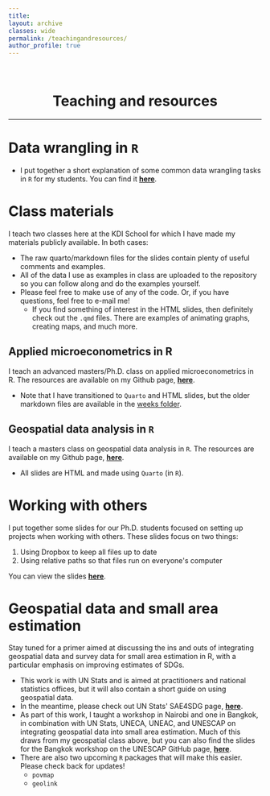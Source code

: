 ```yaml
---
title: 
layout: archive
classes: wide
permalink: /teachingandresources/
author_profile: true
---
```

<br/> 


# <center> Teaching and resources </center>
- - -


# Data wrangling in `R`

- I put together a short explanation of some common data wrangling tasks in `R` for my students. You can find it [**here**](https://joshmerfeld.github.io/rintro/datawrangling.html).


# Class materials

I teach two classes here at the KDI School for which I have made my materials publicly available. In both cases:

- The raw quarto/markdown files for the slides contain plenty of useful comments and examples.
- All of the data I use as examples in class are uploaded to the repository so you can follow along and do the examples yourself.
- Please feel free to make use of any of the code. Or, if you have questions, feel free to e-mail me!
  - If you find something of interest in the HTML slides, then definitely check out the `.qmd` files. There are examples of animating graphs, creating maps, and much more.

## Applied microeconometrics in R

I teach an advanced masters/Ph.D. class on applied microeconometrics in R. The resources are available on my Github page, [**here**](https://github.com/JoshMerfeld/applied-microeconometrics).

- Note that I have transitioned to `Quarto` and HTML slides, but the older markdown files are available in the [weeks folder](https://github.com/JoshMerfeld/applied-microeconometrics/tree/main/weeks).



## Geospatial data analysis in `R`

I teach a masters class on geospatial data analysis in `R`. The resources are available on my Github page, [**here**](https://github.com/JoshMerfeld/geospatialdataR).

- All slides are HTML and made using `Quarto` (in `R`).


# Working with others

I put together some slides for our Ph.D. students focused on setting up projects when working with others. These slides focus on two things:

1. Using Dropbox to keep all files up to date
2. Using relative paths so that files run on everyone's computer

You can view the slides [**here**](https://joshmerfeld.github.io/sharedworkspaces/#1).


# Geospatial data and small area estimation

Stay tuned for a primer aimed at discussing the ins and outs of integrating geospatial data and survey data for small area estimation in R, with a particular emphasis on improving estimates of SDGs.

- This work is with UN Stats and is aimed at practitioners and national statistics offices, but it will also contain a short guide on using geospatial data. 
- In the meantime, please check out UN Stats' SAE4SDG page, [**here**](https://unstats.un.org/wiki/display/SAE4SDG/).
- As part of this work, I taught a workshop in Nairobi and one in Bangkok, in combination with UN Stats, UNECA, UNEAC, and UNESCAP on integrating geospatial data into small area estimation. 
Much of this draws from my geospatial class above, but you can also find the slides for the Bangkok workshop on the UNESCAP GitHub page, [**here**](https://github.com/ESCAP-SD/bangkokgeospatialsae).
- There are also two upcoming `R` packages that will make this easier. Please check back for updates!
  - `povmap`
  - `geolink`







